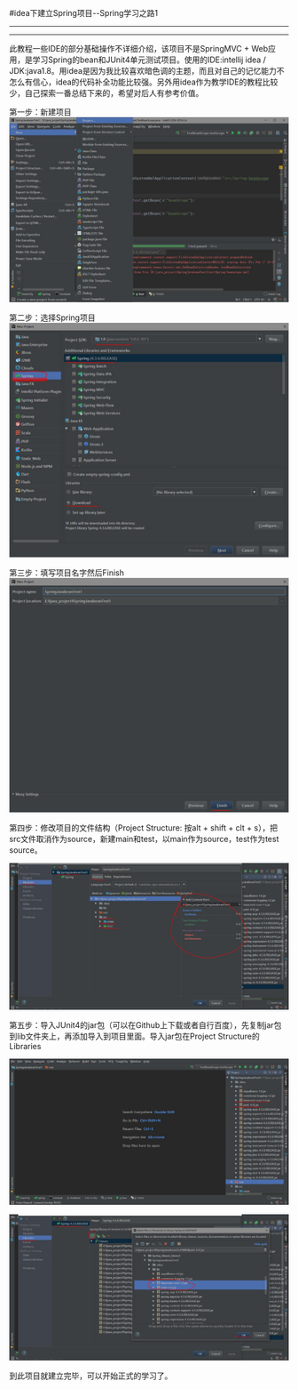 #idea下建立Spring项目--Spring学习之路1

***
***

此教程一些IDE的部分基础操作不详细介绍，该项目不是SpringMVC + Web应用，是学习Spring的bean和JUnit4单元测试项目。使用的IDE:intellij idea / JDK:java1.8。用idea是因为我比较喜欢暗色调的主题，而且对自己的记忆能力不怎么有信心，idea的代码补全功能比较强。另外用idea作为教学IDE的教程比较少，自己探索一番总结下来的，希望对后人有参考价值。

第一步：新建项目
![1](https://raw.githubusercontent.com/paddy10020/PersonalStudy-Spring/master/images/1/1.jpg)    

第二步：选择Spring项目
![2](https://raw.githubusercontent.com/paddy10020/PersonalStudy-Spring/master/images/1/2.jpg)    

第三步：填写项目名字然后Finish
![3](https://raw.githubusercontent.com/paddy10020/PersonalStudy-Spring/master/images/1/3.jpg)    

第四步：修改项目的文件结构（Project Structure:	按alt + shift + clt + s），把src文件取消作为source，新建main和test，以main作为source，test作为test source。

![4](https://raw.githubusercontent.com/paddy10020/PersonalStudy-Spring/master/images/1/4.jpg)

第五步：导入JUnit4的jar包（可以在Github上下载或者自行百度），先复制jar包到lib文件夹上，再添加导入到项目里面。导入jar包在Project Structure的Libraries

![5](https://raw.githubusercontent.com/paddy10020/PersonalStudy-Spring/master/images/1/5.jpg)

![6](https://raw.githubusercontent.com/paddy10020/PersonalStudy-Spring/master/images/1/6.jpg)

到此项目就建立完毕，可以开始正式的学习了。